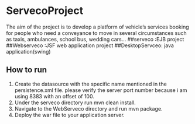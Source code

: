 # ServecoProject
The aim of the project is to develop a platform of vehicle’s services booking for people who need a conveyance to move in several circumstances such as taxis, ambulances, school bus, wedding cars...
##serveco :EJB project
##Webserveco :JSF web application project
##DesktopServceo: java application(swing)

## How to run 
1. Create the datasource with the specific name mentioned in the persistence.xml file. please verify the server port number because i am using 8383 with an offset of 100.
2. Under the serveco directory run mvn clean install.
3. Navigate to the WebServeco directory and run mvn package. 
4. Deploy the war file to your application server.
